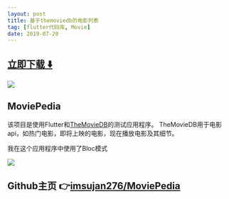 ```yaml
---
layout: post
title: 基于themoviedb的电影列表
tag: [flutter代码库, Movie]
date: 2019-07-20
---
```



## [立即下载 ️⬇️ ](https://codeload.github.com/imsujan276/MoviePedia/zip/master) 


 
![](https://flutterawesome.com/content/images/2019/07/MoviePedia.jpg)
  
 
## MoviePedia

该项目是使用Flutter和[TheMovieDB](https://www.themoviedb.org/)的测试应用程序。
TheMovieDB用于电影api，如热门电影，即将上映的电影，现在播放电影及其细节。

我在这个应用程序中使用了Bloc模式

![](https://raw.githubusercontent.com/imsujan276/MoviePedia/master/screenshots/showcase.gif)
## Github主页 👉[imsujan276/MoviePedia](http://github.com/imsujan276/MoviePedia)